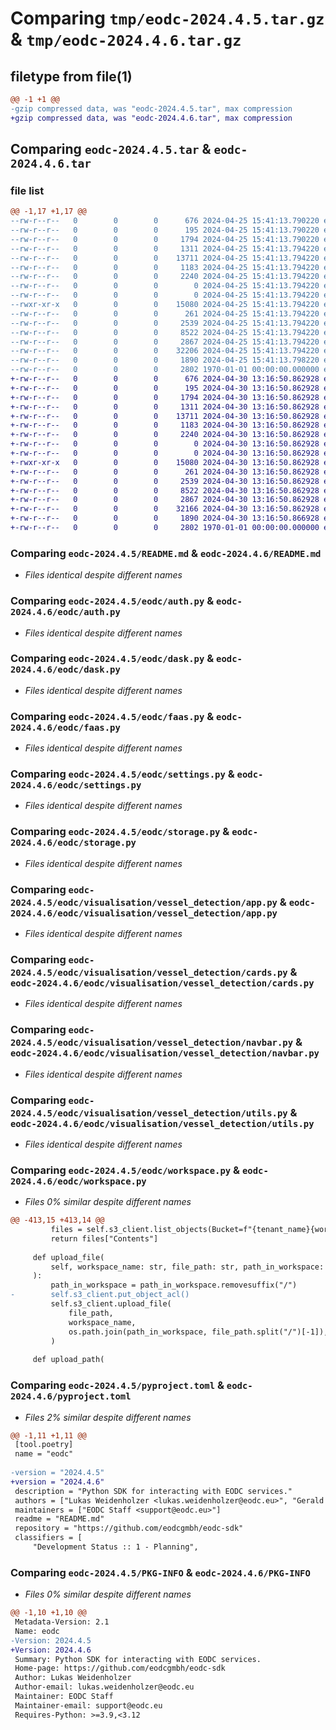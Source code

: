 # Comparing `tmp/eodc-2024.4.5.tar.gz` & `tmp/eodc-2024.4.6.tar.gz`

## filetype from file(1)

```diff
@@ -1 +1 @@
-gzip compressed data, was "eodc-2024.4.5.tar", max compression
+gzip compressed data, was "eodc-2024.4.6.tar", max compression
```

## Comparing `eodc-2024.4.5.tar` & `eodc-2024.4.6.tar`

### file list

```diff
@@ -1,17 +1,17 @@
--rw-r--r--   0        0        0      676 2024-04-25 15:41:13.790220 eodc-2024.4.5/README.md
--rw-r--r--   0        0        0      195 2024-04-25 15:41:13.790220 eodc-2024.4.5/eodc/__init__.py
--rw-r--r--   0        0        0     1794 2024-04-25 15:41:13.790220 eodc-2024.4.5/eodc/auth.py
--rw-r--r--   0        0        0     1311 2024-04-25 15:41:13.794220 eodc-2024.4.5/eodc/dask.py
--rw-r--r--   0        0        0    13711 2024-04-25 15:41:13.794220 eodc-2024.4.5/eodc/faas.py
--rw-r--r--   0        0        0     1183 2024-04-25 15:41:13.794220 eodc-2024.4.5/eodc/settings.py
--rw-r--r--   0        0        0     2240 2024-04-25 15:41:13.794220 eodc-2024.4.5/eodc/storage.py
--rw-r--r--   0        0        0        0 2024-04-25 15:41:13.794220 eodc-2024.4.5/eodc/visualisation/__init__.py
--rw-r--r--   0        0        0        0 2024-04-25 15:41:13.794220 eodc-2024.4.5/eodc/visualisation/vessel_detection/__init__.py
--rwxr-xr-x   0        0        0    15080 2024-04-25 15:41:13.794220 eodc-2024.4.5/eodc/visualisation/vessel_detection/app.py
--rw-r--r--   0        0        0      261 2024-04-25 15:41:13.794220 eodc-2024.4.5/eodc/visualisation/vessel_detection/assets/app.css
--rw-r--r--   0        0        0     2539 2024-04-25 15:41:13.794220 eodc-2024.4.5/eodc/visualisation/vessel_detection/cards.py
--rw-r--r--   0        0        0     8522 2024-04-25 15:41:13.794220 eodc-2024.4.5/eodc/visualisation/vessel_detection/navbar.py
--rw-r--r--   0        0        0     2867 2024-04-25 15:41:13.794220 eodc-2024.4.5/eodc/visualisation/vessel_detection/utils.py
--rw-r--r--   0        0        0    32206 2024-04-25 15:41:13.794220 eodc-2024.4.5/eodc/workspace.py
--rw-r--r--   0        0        0     1890 2024-04-25 15:41:13.798220 eodc-2024.4.5/pyproject.toml
--rw-r--r--   0        0        0     2802 1970-01-01 00:00:00.000000 eodc-2024.4.5/PKG-INFO
+-rw-r--r--   0        0        0      676 2024-04-30 13:16:50.862928 eodc-2024.4.6/README.md
+-rw-r--r--   0        0        0      195 2024-04-30 13:16:50.862928 eodc-2024.4.6/eodc/__init__.py
+-rw-r--r--   0        0        0     1794 2024-04-30 13:16:50.862928 eodc-2024.4.6/eodc/auth.py
+-rw-r--r--   0        0        0     1311 2024-04-30 13:16:50.862928 eodc-2024.4.6/eodc/dask.py
+-rw-r--r--   0        0        0    13711 2024-04-30 13:16:50.862928 eodc-2024.4.6/eodc/faas.py
+-rw-r--r--   0        0        0     1183 2024-04-30 13:16:50.862928 eodc-2024.4.6/eodc/settings.py
+-rw-r--r--   0        0        0     2240 2024-04-30 13:16:50.862928 eodc-2024.4.6/eodc/storage.py
+-rw-r--r--   0        0        0        0 2024-04-30 13:16:50.862928 eodc-2024.4.6/eodc/visualisation/__init__.py
+-rw-r--r--   0        0        0        0 2024-04-30 13:16:50.862928 eodc-2024.4.6/eodc/visualisation/vessel_detection/__init__.py
+-rwxr-xr-x   0        0        0    15080 2024-04-30 13:16:50.862928 eodc-2024.4.6/eodc/visualisation/vessel_detection/app.py
+-rw-r--r--   0        0        0      261 2024-04-30 13:16:50.862928 eodc-2024.4.6/eodc/visualisation/vessel_detection/assets/app.css
+-rw-r--r--   0        0        0     2539 2024-04-30 13:16:50.862928 eodc-2024.4.6/eodc/visualisation/vessel_detection/cards.py
+-rw-r--r--   0        0        0     8522 2024-04-30 13:16:50.862928 eodc-2024.4.6/eodc/visualisation/vessel_detection/navbar.py
+-rw-r--r--   0        0        0     2867 2024-04-30 13:16:50.862928 eodc-2024.4.6/eodc/visualisation/vessel_detection/utils.py
+-rw-r--r--   0        0        0    32166 2024-04-30 13:16:50.862928 eodc-2024.4.6/eodc/workspace.py
+-rw-r--r--   0        0        0     1890 2024-04-30 13:16:50.866928 eodc-2024.4.6/pyproject.toml
+-rw-r--r--   0        0        0     2802 1970-01-01 00:00:00.000000 eodc-2024.4.6/PKG-INFO
```

### Comparing `eodc-2024.4.5/README.md` & `eodc-2024.4.6/README.md`

 * *Files identical despite different names*

### Comparing `eodc-2024.4.5/eodc/auth.py` & `eodc-2024.4.6/eodc/auth.py`

 * *Files identical despite different names*

### Comparing `eodc-2024.4.5/eodc/dask.py` & `eodc-2024.4.6/eodc/dask.py`

 * *Files identical despite different names*

### Comparing `eodc-2024.4.5/eodc/faas.py` & `eodc-2024.4.6/eodc/faas.py`

 * *Files identical despite different names*

### Comparing `eodc-2024.4.5/eodc/settings.py` & `eodc-2024.4.6/eodc/settings.py`

 * *Files identical despite different names*

### Comparing `eodc-2024.4.5/eodc/storage.py` & `eodc-2024.4.6/eodc/storage.py`

 * *Files identical despite different names*

### Comparing `eodc-2024.4.5/eodc/visualisation/vessel_detection/app.py` & `eodc-2024.4.6/eodc/visualisation/vessel_detection/app.py`

 * *Files identical despite different names*

### Comparing `eodc-2024.4.5/eodc/visualisation/vessel_detection/cards.py` & `eodc-2024.4.6/eodc/visualisation/vessel_detection/cards.py`

 * *Files identical despite different names*

### Comparing `eodc-2024.4.5/eodc/visualisation/vessel_detection/navbar.py` & `eodc-2024.4.6/eodc/visualisation/vessel_detection/navbar.py`

 * *Files identical despite different names*

### Comparing `eodc-2024.4.5/eodc/visualisation/vessel_detection/utils.py` & `eodc-2024.4.6/eodc/visualisation/vessel_detection/utils.py`

 * *Files identical despite different names*

### Comparing `eodc-2024.4.5/eodc/workspace.py` & `eodc-2024.4.6/eodc/workspace.py`

 * *Files 0% similar despite different names*

```diff
@@ -413,15 +413,14 @@
         files = self.s3_client.list_objects(Bucket=f"{tenant_name}{workspace_name}")
         return files["Contents"]
 
     def upload_file(
         self, workspace_name: str, file_path: str, path_in_workspace: str = ""
     ):
         path_in_workspace = path_in_workspace.removesuffix("/")
-        self.s3_client.put_object_acl()
         self.s3_client.upload_file(
             file_path,
             workspace_name,
             os.path.join(path_in_workspace, file_path.split("/")[-1]),
         )
 
     def upload_path(
```

### Comparing `eodc-2024.4.5/pyproject.toml` & `eodc-2024.4.6/pyproject.toml`

 * *Files 2% similar despite different names*

```diff
@@ -1,11 +1,11 @@
 [tool.poetry]
 name = "eodc"
 
-version = "2024.4.5"
+version = "2024.4.6"
 description = "Python SDK for interacting with EODC services."
 authors = ["Lukas Weidenholzer <lukas.weidenholzer@eodc.eu>", "Gerald Irsiegler <gerald.irsiegler@eodc.eu>", "Christoph Reimer <christoph.reimer@eodc.eu>"]
 maintainers = ["EODC Staff <support@eodc.eu>"]
 readme = "README.md"
 repository = "https://github.com/eodcgmbh/eodc-sdk"
 classifiers = [
     "Development Status :: 1 - Planning",
```

### Comparing `eodc-2024.4.5/PKG-INFO` & `eodc-2024.4.6/PKG-INFO`

 * *Files 0% similar despite different names*

```diff
@@ -1,10 +1,10 @@
 Metadata-Version: 2.1
 Name: eodc
-Version: 2024.4.5
+Version: 2024.4.6
 Summary: Python SDK for interacting with EODC services.
 Home-page: https://github.com/eodcgmbh/eodc-sdk
 Author: Lukas Weidenholzer
 Author-email: lukas.weidenholzer@eodc.eu
 Maintainer: EODC Staff
 Maintainer-email: support@eodc.eu
 Requires-Python: >=3.9,<3.12
```

